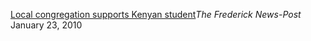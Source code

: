 <a href="http://www.fredericknewspost.com/archive/article_e8b4fff7-98c8-55ec-aab7-312f24f656dd.html" target="_blank">Local congregation supports Kenyan student</a>*The Frederick News-Post* January 23, 2010